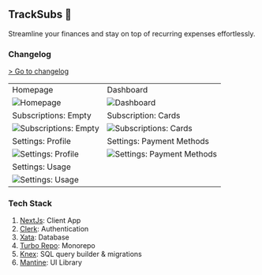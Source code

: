 ## TrackSubs 🚧

Streamline your finances and stay on top of recurring expenses effortlessly.

### Changelog
[> Go to changelog](https://www.tracksubs.co/changelog)


|||
|--|--|
|Homepage|Dashboard|
|![Homepage](https://res.cloudinary.com/prvnbist/image/upload/v1713354167/mysubs_homepage_fr6dpe.jpg)|![Dashboard](https://res.cloudinary.com/prvnbist/image/upload/v1713354169/mysubs_dashboard_g9if1v.jpg)|
|Subscriptions: Empty|Subscription: Cards|
|![Subscriptions: Empty](https://res.cloudinary.com/prvnbist/image/upload/v1713354168/mysubs_subscription_empty_zmv4uw.jpg)|![Subscriptions: Cards](https://res.cloudinary.com/prvnbist/image/upload/v1713354169/mysubs_subscriptions_list_gn1h0i.jpg)|
|Settings: Profile|Settings: Payment Methods|
|![Settings: Profile](https://res.cloudinary.com/prvnbist/image/upload/v1713937854/tracksubs_profile_settings_todmwz.jpg)|![Settings: Payment Methods](https://res.cloudinary.com/prvnbist/image/upload/v1713937854/tracksubs_payment_methods_tw6fzw.jpg)|
|Settings: Usage||
|![Settings: Usage](https://res.cloudinary.com/prvnbist/image/upload/v1714378623/tracksubs_usage_settings_bve12z.jpg)||

### Tech Stack
1. [NextJs](https://nextjs.org/): Client App
2. [Clerk](https://clerk.com/): Authentication
3. [Xata](https://xata.io/): Database
4. [Turbo Repo](https://turbo.build/repo): Monorepo
5. [Knex](https://knexjs.org/): SQL query builder & migrations
6. [Mantine](https://mantine.dev/): UI Library